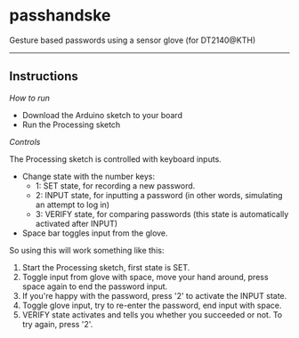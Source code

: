 passhandske
===========

Gesture based passwords using a sensor glove (for DT2140@KTH)

___

Instructions
---

_How to run_
* Download the Arduino sketch to your board
* Run the Processing sketch

_Controls_

The Processing sketch is controlled with keyboard inputs.

* Change state with the number keys:
  * 1: SET state, for recording a new password.
  * 2: INPUT state, for inputting a password (in other words, simulating an attempt to log in)
  * 3: VERIFY state, for comparing passwords (this state is automatically activated after INPUT)
* Space bar toggles input from the glove.

So using this will work something like this:

1. Start the Processing sketch, first state is SET.
2. Toggle input from glove with space, move your hand around, press space again to end the password input.
3. If you're happy with the password, press '2' to activate the INPUT state.
4. Toggle glove input, try to re-enter the password, end input with space.
5. VERIFY state activates and tells you whether you succeeded or not. To try again, press '2'.
